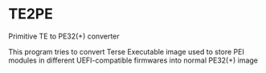 # TE2PE
Primitive TE to PE32(+) converter

This program tries to convert Terse Executable image used to store PEI modules in different UEFI-compatible firmwares into normal PE32(+) image
